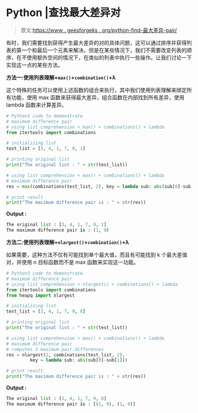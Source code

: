# Python |查找最大差异对

> 原文:[https://www . geesforgeks . org/python-find-最大差异-pair/](https://www.geeksforgeeks.org/python-find-maximum-difference-pair/)

有时，我们需要找到获得产生最大差异的对的具体问题，这可以通过排序并获得列表的第一个和最后一个元素来解决。但是在某些情况下，我们不需要改变列表的顺序，在不使用额外空间的情况下，在类似的列表中执行一些操作。让我们讨论一下实现这一点的某些方法。

**方法一:使用列表理解+`max()`+`combination()`+λ**

这个特殊的任务可以使用上述函数的组合来执行，其中我们使用列表理解来绑定所有功能，使用 max 函数来获得最大差异，组合函数在内部找到所有差异，使用 lambda 函数来计算差异。

```py
# Python3 code to demonstrate
# maximum difference pair
# using list comprehension + max() + combinations() + lambda
from itertools import combinations

# initializing list
test_list = [3, 4, 1, 7, 9, 1]

# printing original list
print("The original list : " + str(test_list))

# using list comprehension + max() + combinations() + lambda
# maximum difference pair
res = max(combinations(test_list, 2), key = lambda sub: abs(sub[0]-sub[1]))

# print result
print("The maximum difference pair is : " + str(res))
```

**Output :**

```py
The original list : [3, 4, 1, 7, 9, 1]
The maximum difference pair is : (1, 9)

```

**方法二:使用列表理解+`nlargest()`+`combination()`+λ**

如果需要，这种方法不仅有可能找到单个最大值，而且有可能找到 k 个最大差值对，并使用 n 目标函数而不是 max 函数来实现这一功能。

```py
# Python3 code to demonstrate
# maximum difference pair
# using list comprehension + nlargest() + combinations() + lambda
from itertools import combinations
from heapq import nlargest

# initializing list
test_list = [3, 4, 1, 7, 9, 8]

# printing original list
print("The original list : " + str(test_list))

# using list comprehension + max() + combinations() + lambda
# maximum difference pair
# computes 2 maximum pair differences
res = nlargest(2, combinations(test_list, 2), 
         key = lambda sub: abs(sub[0]-sub[1]))

# print result
print("The maximum difference pair is : " + str(res))
```

**Output :**

```py
The original list : [3, 4, 1, 7, 9, 8]
The maximum difference pair is : [(1, 9), (1, 8)]

```